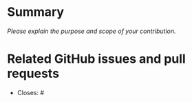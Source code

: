 # Summary

_Please explain the purpose and scope of your contribution._


# Related GitHub issues and pull requests

- Closes: #
